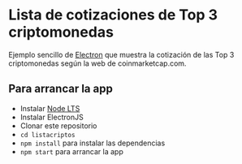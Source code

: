 # Lista de cotizaciones de Top 3 criptomonedas

Ejemplo sencillo de [Electron](http://electronjs.org) que muestra la cotización de las Top 3 criptomonedas según la web de coinmarketcap.com.

## Para arrancar la app

- Instalar [Node LTS](https://nodejs.org)
- Instalar ElectronJS
- Clonar este repositorio
- `cd listacriptos`
- `npm install` para instalar las dependencias
- `npm start` para arrancar la app

